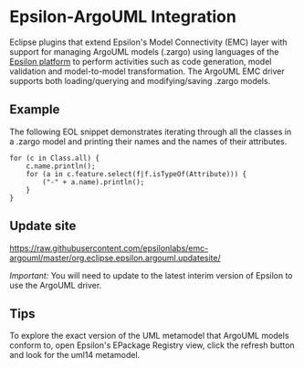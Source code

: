 Epsilon-ArgoUML Integration
===========

Eclipse plugins that extend Epsilon's Model Connectivity (EMC) layer with support for managing ArgoUML models (.zargo) using languages of the [Epsilon platform](http://www.eclipse.org/epsilon) to perform activities such as code generation, model validation and model-to-model transformation. The ArgoUML EMC driver supports both loading/querying and modifying/saving .zargo models.

Example
-----------
The following EOL snippet demonstrates iterating through all the classes in a .zargo model and printing their names and the names of their attributes.
```
for (c in Class.all) {
	c.name.println();
	for (a in c.feature.select(f|f.isTypeOf(Attribute))) {
		("-" + a.name).println();
	}
}
```

Update site
-----------
https://raw.githubusercontent.com/epsilonlabs/emc-argouml/master/org.eclipse.epsilon.argouml.updatesite/

*Important:* You will need to update to the latest interim version of Epsilon to use the ArgoUML driver.

Tips
-----------
To explore the exact version of the UML metamodel that ArgoUML models conform to, open Epsilon's EPackage Registry view, click the refresh button and look for the uml14 metamodel.
